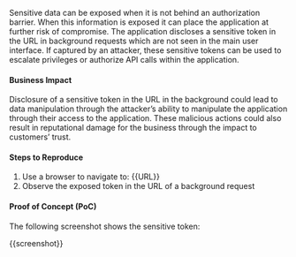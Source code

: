 Sensitive data can be exposed when it is not behind an authorization barrier. When this information is exposed it can place the application at further risk of compromise. The application discloses a sensitive token in the URL in background requests which are not seen in the main user interface. If captured by an attacker, these sensitive tokens can be used to escalate privileges or authorize API calls within the application.

#### Business Impact

Disclosure of a sensitive token in the URL in the background could lead to data manipulation through the attacker’s ability to manipulate the application through their access to the application. These malicious actions could also result in reputational damage for the business through the impact to customers’ trust.

#### Steps to Reproduce

1. Use a browser to navigate to: {{URL}}
1. Observe the exposed token in the URL of a background request

#### Proof of Concept (PoC)

The following screenshot shows the sensitive token:

{{screenshot}}
